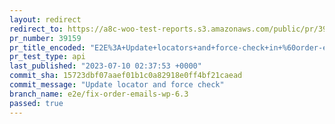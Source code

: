 ```yaml
---
layout: redirect
redirect_to: https://a8c-woo-test-reports.s3.amazonaws.com/public/pr/39159/api/index.html
pr_number: 39159
pr_title_encoded: "E2E%3A+Update+locators+and+force-check+in+%60order-email-receiving%60+and+%60order-emails%60+specs"
pr_test_type: api
last_published: "2023-07-10 02:37:53 +0000"
commit_sha: 15723dbf07aaef01b1c0a82918e0ff4bf21caead
commit_message: "Update locator and force check"
branch_name: e2e/fix-order-emails-wp-6.3
passed: true
---
```

